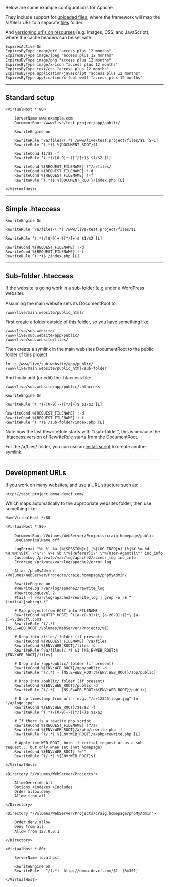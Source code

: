 Below are some example configurations for Apache.

They include support for [uploaded files](../../../doc/helpers/file.md), where the framework will map the /a/files/ URL to a separate [files](../../../doc/setup/structure.md#files) folder.

And [versioning url's on resourses](../../../doc/setup/resources.md#versioning) (e.g. images, CSS, and JavaScript), where the cache headers can be set with:

	ExpiresActive On
	ExpiresByType image/gif "access plus 12 months"
	ExpiresByType image/jpeg "access plus 12 months"
	ExpiresByType image/png "access plus 12 months"
	ExpiresByType image/x-icon "access plus 12 months"
	ExpiresByType text/css "access plus 12 months"
	ExpiresByType application/javascript "access plus 12 months"
	ExpiresByType application/x-font-woff "access plus 12 months"

---

## Standard setup

	<VirtualHost *:80>

		ServerName www.example.com
		DocumentRoot /www/live/test.project/app/public/

		RewriteEngine on

		RewriteRule ^/a/files/(.*) /www/live/test.project/files/$1 [S=1]
		RewriteRule ^(.*)$ %{DOCUMENT_ROOT}$1

		RewriteCond $1/$2 -f
		RewriteRule ^(.*)/[0-9]+-([^/]+)$ $1/$2 [L]

		RewriteCond %{REQUEST_FILENAME} !^/a/files/
		RewriteCond %{REQUEST_FILENAME} !-d
		RewriteCond %{REQUEST_FILENAME} !-f
		RewriteRule ^(.*)$ %{DOCUMENT_ROOT}/index.php [L]

	</VirtualHost>

---

## Simple .htaccess

	RewriteEngine On

	RewriteRule ^/a/files/(.*) /www/live/test.project/files/$1

	RewriteRule ^(.*)/[0-9]+-([^/]+)$ $1/$2 [L]

	RewriteCond %{REQUEST_FILENAME} !-d
	RewriteCond %{REQUEST_FILENAME} !-f
	RewriteRule ^(.*)$ /index.php [L]

---

## Sub-folder .htaccess

If the website is going work in a sub-folder (e.g under a WordPress website).

Assuming the main website sets its DocumentRoot to:

	/www/live/main.website/public_html/

First create a folder outside of this folder, so you have something like:

	/www/live/sub.website/
	/www/live/sub.website/app/public/
	/www/live/sub.website/files/

Then create a symlink in the main websites DocumentRoot to the public folder of this project.

	ln -s /www/live/sub.website/app/public/ /www/live/main.website/public_html/sub-folder

And finaly add (or edit) the .htaccess file:

	/www/live/sub.website/app/public/.htaccess

	RewriteEngine On

	RewriteRule ^(.*)/[0-9]+-([^/]+)$ $1/$2 [L]

	RewriteCond %{REQUEST_FILENAME} !-d
	RewriteCond %{REQUEST_FILENAME} !-f
	RewriteRule ^(.*)$ /sub-folder/index.php [L]

Note how the last RewriteRule starts with "/sub-folder", this is because the .htaccess version of RewriteRule starts from the DocumentRoot.

For the /a/files/ folder, you can use an [install script](../../../doc/system/uploading.md) to create another symlink.

---

## Development URLs

If you work on many websites, and use a URL structure such as:

	http://test.project.emma.devcf.com/

Which maps automatically to the appropriate websites folder, then use something like:

	NameVirtualHost *:80

	<VirtualHost *:80>

		DocumentRoot /Volumes/WebServer/Projects/craig.homepage/public
		UseCanonicalName off

		LogFormat "%h %l %u [%{SESSION}n] [%{LOG_INFO}n] [%{%Y-%m-%d %H:%M:%S}t] \"%r\" %>s %b \"%{Referer}i\" \"%{User-Agent}i\"" inc_info
		CustomLog /private/var/log/apache2/access_log inc_info
		ErrorLog /private/var/log/apache2/error_log

		Alias /phpMyAdmin/ /Volumes/WebServer/Projects/craig.homepage/phpMyAdmin/

		RewriteEngine on
		#RewriteLog /var/log/apache2/rewrite_log
		#RewriteLogLevel 2
		#tail -f /var/log/apache2/rewrite_log | grep -o -E "(initial|subreq).*"

		# Map project from HOST into FILENAME
		RewriteCond %{HTTP_HOST} ^([a-z0-9]+(\.[a-z0-9]+))*\.[a-z]+\.devcf\.com$
		RewriteRule ^(/.*) - [NS,E=WEB_ROOT:/Volumes/WebServer/Projects/%1]

		# Drop into /files/ folder (if present)
		RewriteCond %{REQUEST_FILENAME} ^/a/files
		RewriteCond %{ENV:WEB_ROOT}/files -d
		RewriteRule ^/a/files(/.*) $1 [NS,E=WEB_ROOT:%{ENV:WEB_ROOT}/files]

		# Drop into /app/public/ folder (if present)
		RewriteCond %{ENV:WEB_ROOT}/app/public -d
		RewriteRule ^(/.*) - [NS,E=WEB_ROOT:%{ENV:WEB_ROOT}/app/public]

		# Drop into /public/ folder (if present)
		RewriteCond %{ENV:WEB_ROOT}/public -d
		RewriteRule ^(/.*) - [NS,E=WEB_ROOT:%{ENV:WEB_ROOT}/public]

		# Drop timestamp from url - e.g. "/a/12345-logo.jpg" to "/a/logo.jpg"
		RewriteCond %{ENV:WEB_ROOT}/$1/$2 -f
		RewriteRule ^(.*)/[0-9]+-([^/]+)$ $1/$2

		# If there is a rewrite.php script
		RewriteCond %{REQUEST_FILENAME} !^/a/
		RewriteCond %{ENV:WEB_ROOT}/a/php/rewrite.php -f
		RewriteRule ^(/.*) %{ENV:WEB_ROOT}/a/php/rewrite.php [L]

		# Apply the WEB_ROOT, both if initial request or as a sub-request... but only when set (not homepage)
		RewriteCond %{ENV:WEB_ROOT} !=""
		RewriteRule ^(/.*) %{ENV:WEB_ROOT}$1

	</VirtualHost>

	<Directory "/Volumes/WebServer/Projects">

		AllowOverride All
		Options +Indexes +Includes
		Order allow,deny
		Allow from all

	</Directory>

	<Directory "/Volumes/WebServer/Projects/craig.homepage/phpMyAdmin">

		Order deny,allow
		Deny from all
		Allow from 127.0.0.1

	</Directory>

	<VirtualHost *:80>

		ServerName localhost

		RewriteEngine on
		RewriteRule   ^/(.*)  http://emma.devcf.com/$1  [R=301]

	</VirtualHost>
